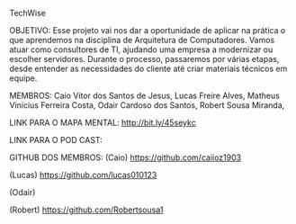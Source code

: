 TechWise

OBJETIVO:
Esse projeto vai nos dar a oportunidade de aplicar na prática o que aprendemos na disciplina de Arquitetura de Computadores.
Vamos atuar como consultores de TI, ajudando uma empresa a modernizar ou escolher servidores.
Durante o processo, passaremos por várias etapas, desde entender as necessidades do cliente até criar materiais técnicos em equipe.

MEMBROS:
Caio Vitor dos Santos de Jesus,
Lucas Freire Alves,
Matheus Vinícius Ferreira Costa,
Odair Cardoso dos Santos,
Robert Sousa Miranda,

LINK PARA O MAPA MENTAL:
http://bit.ly/45seykc

LINK PARA O POD CAST:

GITHUB DOS MEMBROS:
(Caio) https://github.com/caiioz1903

(Lucas) https://github.com/lucas010123

(Odair)

(Robert) https://github.com/Robertsousa1



